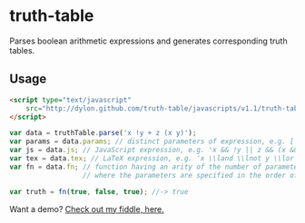 truth-table
===========

Parses boolean arithmetic expressions and generates corresponding truth tables.

Usage
-----

```html
<script type="text/javascript"
	src="http://dylon.github.com/truth-table/javascripts/v1.1/truth-table.js">
</script>
```

```javascript
var data = truthTable.parse('x !y + z (x y)');
var params = data.params; // distinct parameters of expression, e.g. ['x', 'y', 'z']
var js = data.js; // JavaScript expression, e.g. 'x && !y || z && (x && y)'
var tex = data.tex; // LaTeX expression, e.g. 'x \\land \\lnot y \\lor z \\land \\left(x \\land y\\right)'
var fn = data.fn; // function having an arity of the number of parameters,
                  // where the parameters are specified in the order of params.

var truth = fn(true, false, true); //-> true
```

Want a demo?  [Check out my fiddle, here.](http://jsfiddle.net/dylon/Cmt7R/ "Truth Table Generator")
